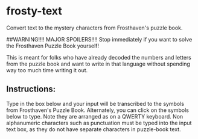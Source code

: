 # frosty-text
 Convert text to the mystery characters from Frosthaven's puzzle book. 

##WARNING!!!! MAJOR SPOILERS!!!! 
 Stop immediately if you want to solve the Frosthaven Puzzle Book yourself!

 This is meant for folks who have already decoded the numbers and letters from the puzzle book and want to write in that language without spending way too much time writing it out. 

## Instructions:
 Type in the box below and your input will be transcribed to the symbols from Frosthaven's Puzzle Book. Alternately, you can click on the symbols below to type. Note they are arranged as on a QWERTY keyboard. Non alphanumeric characters such as punctuation must be typed into the input text box, as they do not have separate characters in puzzle-book text. 